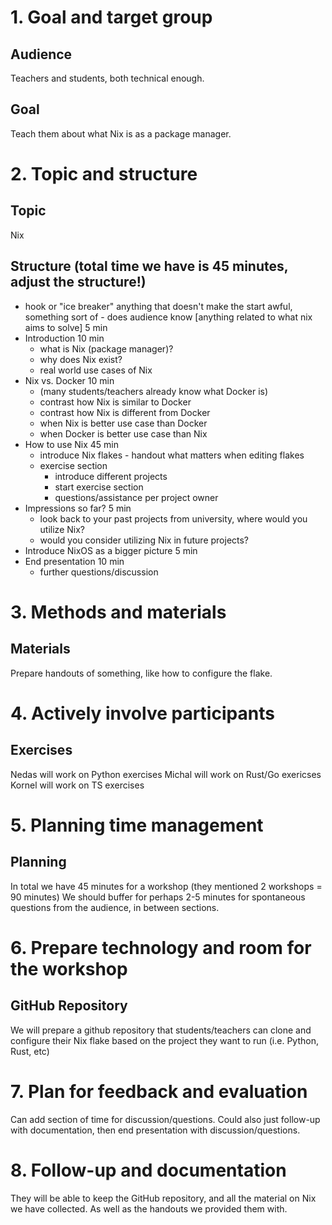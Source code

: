 # 1. Goal and target group
## Audience
Teachers and students, both technical enough.
## Goal
Teach them about what Nix is as a package manager.
# 2. Topic and structure
## Topic
Nix
## Structure (total time we have is 45 minutes, adjust the structure!)
- hook or "ice breaker" anything that doesn't make the start awful, something sort of - does audience know [anything related to what nix aims to solve] 5 min
- Introduction 10 min
	- what is Nix (package manager)?
	- why does Nix exist?
	- real world use cases of Nix
- Nix vs. Docker 10 min
	- (many students/teachers already know what Docker is)
	- contrast how Nix is similar to Docker
	- contrast how Nix is different from Docker
	- when Nix is better use case than Docker
	- when Docker is better use case than Nix
- How to use Nix 45 min
	- introduce Nix flakes - handout what matters when editing flakes
	- exercise section
		- introduce different projects
		- start exercise section
		- questions/assistance per project owner
- Impressions so far? 5 min
	- look back to your past projects from university, where would you utilize Nix?
	- would you consider utilizing Nix in future projects?
- Introduce NixOS as a bigger picture 5 min
- End presentation 10 min
	- further questions/discussion
# 3. Methods and materials
## Materials
Prepare handouts of something, like how to configure the flake.
# 4. Actively involve participants
## Exercises
Nedas will work on Python exercises
Michal will work on Rust/Go exericses
Kornel will work on TS exercises
# 5. Planning time management
## Planning
In total we have 45 minutes for a workshop (they mentioned 2 workshops = 90 minutes)
We should buffer for perhaps 2-5 minutes for spontaneous questions from the audience, in between sections.
# 6. Prepare technology and room for the workshop
## GitHub Repository
We will prepare a github repository that students/teachers can clone and configure their Nix flake based on the project they want to run (i.e. Python, Rust, etc)
# 7. Plan for feedback and evaluation
Can add section of time for discussion/questions.
Could also just follow-up with documentation, then end presentation with discussion/questions.
# 8. Follow-up and documentation
They will be able to keep the GitHub repository, and all the material on Nix we have collected. As well as the handouts we provided them with.